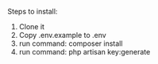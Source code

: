 Steps to install:

1.  Clone it 
2.  Copy .env.example to .env
3.  run command: composer install
4.  run command:  php artisan key:generate
